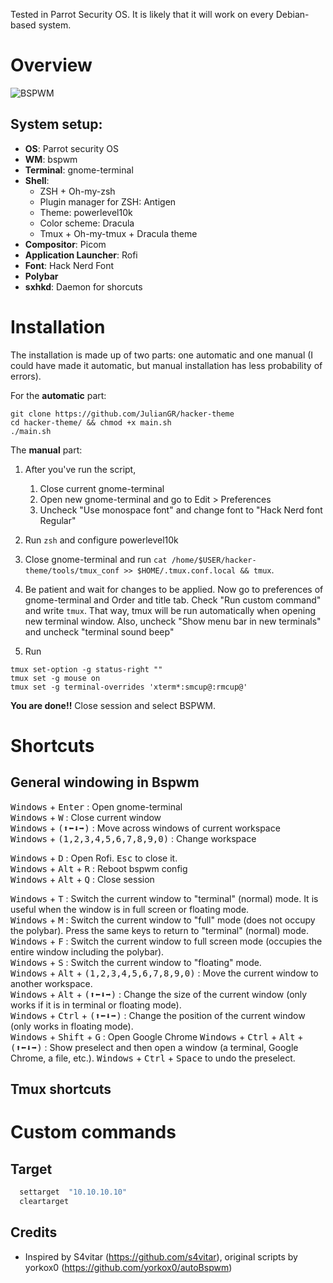 Tested in Parrot Security OS. It is likely that it will work on every Debian-based system.

# Overview
![BSPWM](https://i.ibb.co/B4YbKDy/2021-12-07-150410-1920x1080-scrot.png "autoBSPWM by yorkox")


## System setup:
- **OS**: Parrot security OS
- **WM**: bspwm
- **Terminal**: gnome-terminal
- **Shell**: 
  - ZSH + Oh-my-zsh
  - Plugin manager for ZSH: Antigen
  - Theme: powerlevel10k
  - Color scheme: Dracula
  - Tmux + Oh-my-tmux + Dracula theme
- **Compositor**: Picom
- **Application Launcher**: Rofi
- **Font**: Hack Nerd Font
- **Polybar**
- **sxhkd**: Daemon for shorcuts

# Installation
The installation is made up of two parts: one automatic and one manual (I could have made it automatic, but manual installation has less probability of errors). 


For the **automatic** part:
```
git clone https://github.com/JulianGR/hacker-theme
cd hacker-theme/ && chmod +x main.sh
./main.sh
```

The **manual** part:

1. After you've run the script,
	1. Close current gnome-terminal
	2. Open new gnome-terminal and go to Edit > Preferences
	3. Uncheck "Use monospace font" and change font to "Hack Nerd font Regular"


2. Run `zsh` and configure powerlevel10k
3. Close gnome-terminal and run `cat /home/$USER/hacker-theme/tools/tmux_conf >> $HOME/.tmux.conf.local && tmux`.
4. Be patient and wait for changes to be applied. Now go to preferences of gnome-terminal and Order and title tab. Check "Run custom command" and write `tmux`. That way, tmux will be run automatically when opening new terminal window. 
Also, uncheck "Show menu bar in new terminals" and uncheck "terminal sound beep"
5. Run
```
tmux set-option -g status-right ""
tmux set -g mouse on
tmux set -g terminal-overrides 'xterm*:smcup@:rmcup@'
```


**You are done!!** 
Close session and select BSPWM.

# Shortcuts

## General windowing in Bspwm
<kbd>Windows</kbd> + <kbd>Enter</kbd> : Open gnome-terminal  
<kbd>Windows</kbd> + <kbd>W</kbd> : Close current window  
<kbd>Windows</kbd> + <kbd>(⬆⬅⬇➡)</kbd> : Move across windows of current workspace  
<kbd>Windows</kbd> + <kbd>(1,2,3,4,5,6,7,8,9,0)</kbd> : Change workspace 



<kbd>Windows</kbd> + <kbd>D</kbd> : Open Rofi. <kbd>Esc</kbd> to close it.  
<kbd>Windows</kbd> + <kbd>Alt</kbd> + <kbd>R</kbd> : Reboot bspwm config  
<kbd>Windows</kbd> + <kbd>Alt</kbd> + <kbd>Q</kbd> : Close session



<kbd>Windows</kbd> + <kbd>T</kbd> : Switch the current window to "terminal" (normal) mode. It is useful when the window is in full screen or floating mode.  
<kbd>Windows</kbd> + <kbd>M</kbd> : Switch the current window to "full" mode (does not occupy the polybar). Press the same keys to return to "terminal" (normal) mode.  
<kbd>Windows</kbd> + <kbd>F</kbd> : Switch the current window to full screen mode (occupies the entire window including the polybar).  
<kbd>Windows</kbd> + <kbd>S</kbd> : Switch the current window to "floating" mode.  
<kbd>Windows</kbd> + <kbd>Alt</kbd> + <kbd>(1,2,3,4,5,6,7,8,9,0)</kbd> : Move the current window to another workspace.   
<kbd>Windows</kbd> + <kbd>Alt</kbd> + <kbd>(⬆⬅⬇➡)</kbd> : Change the size of the current window (only works if it is in terminal or floating mode).   
<kbd>Windows</kbd> + <kbd>Ctrl</kbd> + <kbd>(⬆⬅⬇➡)</kbd> : Change the position of the current window (only works in floating mode).  
<kbd>Windows</kbd> + <kbd>Shift</kbd> + <kbd>G</kbd> : Open Google Chrome 
<kbd>Windows</kbd> + <kbd>Ctrl</kbd> + <kbd>Alt</kbd> + <kbd>(⬆⬅⬇➡)</kbd> : Show preselect and then open a window (a terminal, Google Chrome, a file, etc.). <kbd>Windows</kbd> + <kbd>Ctrl</kbd> + <kbd>Space</kbd> to undo the preselect.  

## Tmux shortcuts


# Custom commands

## Target
```sh
  settarget  "10.10.10.10"
  cleartarget
```


## Credits
- Inspired by S4vitar (https://github.com/s4vitar), original scripts by yorkox0 (https://github.com/yorkox0/autoBspwm)

